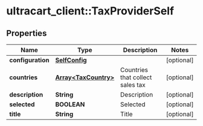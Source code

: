 # ultracart_client::TaxProviderSelf

## Properties
Name | Type | Description | Notes
------------ | ------------- | ------------- | -------------
**configuration** | [**SelfConfig**](SelfConfig.md) |  | [optional] 
**countries** | [**Array&lt;TaxCountry&gt;**](TaxCountry.md) | Countries that collect sales tax | [optional] 
**description** | **String** | Description | [optional] 
**selected** | **BOOLEAN** | Selected | [optional] 
**title** | **String** | Title | [optional] 


